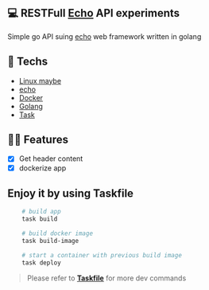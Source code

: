 ## 💻 RESTFull [**Echo**](https://echo.labstack.com/guide/) API experiments

Simple go API suing [echo](https://echo.labstack.com/guide/) web framework written in golang

## 🚀 Techs

- [Linux maybe](https://ubuntu.com/)
- [echo](https://echo.labstack.com/guide/)
- [Docker](https://docs.docker.com/get-docker)
- [Golang](https://go.dev/)
- [Task](https://taskfile.dev/)

## 🧘🏿‍ Features

- [x] Get header content
- [x] dockerize app

## Enjoy it by using Taskfile

```bash
    # build app
    task build 

    # build docker image
    task build-image

    # start a container with previous build image
    task deploy
```

> Please refer to [**Taskfile**](Taskfile.yaml) for more dev commands
